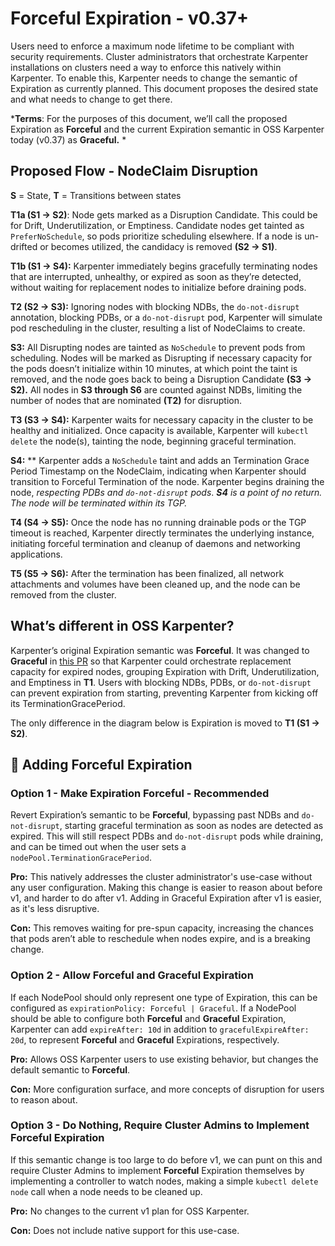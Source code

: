 # Forceful Expiration - v0.37+

Users need to enforce a maximum node lifetime to be compliant with security requirements. Cluster administrators that orchestrate Karpenter installations on clusters need a way to enforce this natively within Karpenter. 
To enable this, Karpenter needs to change the semantic of Expiration as currently planned. This document proposes the desired state and what needs to change to get there. 

***Terms**: For the purposes of this document, we’ll call the proposed Expiration as **Forceful** and the current Expiration semantic in OSS Karpenter today (v0.37) as **Graceful.** *

## Proposed Flow - NodeClaim Disruption

**S** = State, **T** = Transitions between states

[](./images/forceful-expiration.png)

**T1a (S1 → S2)**: Node gets marked as a Disruption Candidate. This could be for Drift, Underutilization, or Emptiness. Candidate nodes get tainted as `PreferNoSchedule`, so pods prioritize scheduling elsewhere. If a node is un-drifted or becomes utilized, the candidacy is removed **(S2 → S1)**. 

**T1b (S1 → S4):** Karpenter immediately begins gracefully terminating nodes that are interrupted, unhealthy, or expired as soon as they’re detected, without waiting for replacement nodes to initialize before draining pods. 

**T2 (S2 → S3):** Ignoring nodes with blocking NDBs, the `do-not-disrupt` annotation, blocking PDBs, or a `do-not-disrupt` pod, Karpenter will simulate pod rescheduling in the cluster, resulting a list of NodeClaims to create. 
 
**S3:** All Disrupting nodes are tainted as `NoSchedule` to prevent pods from scheduling. Nodes will be marked as Disrupting if necessary capacity for the pods doesn’t initialize within 10 minutes, at which point the taint is removed, and the node goes back to being a Disruption Candidate **(S3 → S2).** All nodes in **S3 through S6** are counted against NDBs, limiting the number of nodes that are nominated **(T2)** for disruption.

**T3 (S3 → S4):** Karpenter waits for necessary capacity in the cluster to be healthy and initialized. Once capacity is available, Karpenter will `kubectl delete` the node(s), tainting the node, beginning graceful termination.

**S4:** ** Karpenter adds a `NoSchedule` taint and adds an Termination Grace Period Timestamp on the NodeClaim, indicating when Karpenter should transition to Forceful Termination of the node. Karpenter begins draining the node, _respecting PDBs and `do-not-disrupt` pods_. 
***S4** is a point of no return. The node will be terminated within its TGP.* 

**T4 (S4 → S5):** Once the node has no running drainable pods or the TGP timeout is reached, Karpenter directly terminates the underlying instance, initiating forceful termination and cleanup of daemons and networking applications.

**T5 (S5 → S6):** After the termination has been finalized, all network attachments and volumes have been cleaned up, and the node can be removed from the cluster. 

## What’s different in OSS Karpenter?

Karpenter’s original Expiration semantic was **Forceful**. It was changed to **Graceful** in [this PR](https://github.com/kubernetes-sigs/karpenter/pull/59) so that Karpenter could orchestrate replacement capacity for expired nodes, grouping Expiration with Drift, Underutilization, and Emptiness in **T1**. Users with blocking NDBs, PDBs, or `do-not-disrupt` can prevent expiration from starting, preventing Karpenter from kicking off its TerminationGracePeriod. 

The only difference in the diagram below is Expiration is moved to **T1 (S1 → S2)**.

[](./images/graceful-expiration.png)

## 🔑 Adding Forceful Expiration

### Option 1 - Make Expiration Forceful - Recommended

Revert Expiration’s semantic to be **Forceful**, bypassing past NDBs and `do-not-disrupt`, starting graceful termination as soon as nodes are detected as expired. This will still respect PDBs and `do-not-disrupt` pods while draining, and can be timed out when the user sets a `nodePool.TerminationGracePeriod`.

**Pro:** This natively addresses the cluster administrator's use-case without any user configuration. Making this change is easier to reason about before v1, and harder to do after v1. Adding in Graceful Expiration after v1 is easier, as it's less disruptive. 

**Con:** This removes waiting for pre-spun capacity, increasing the chances that pods aren’t able to reschedule when nodes expire, and is a breaking change.

### Option 2 - Allow Forceful and Graceful Expiration

If each NodePool should only represent one type of Expiration, this can be configured as `expirationPolicy: Forceful | Graceful`.  If a NodePool should be able to configure both **Forceful** and **Graceful** Expiration, Karpenter can add `expireAfter: 10d` in addition to `gracefulExpireAfter: 20d`, to represent **Forceful** and **Graceful** Expirations, respectively. 

**Pro:** Allows OSS Karpenter users to use existing behavior, but changes the default semantic to **Forceful**.

**Con:** More configuration surface, and more concepts of disruption for users to reason about.

### Option 3 - Do Nothing, Require Cluster Admins to Implement Forceful Expiration

If this semantic change is too large to do before v1, we can punt on this and require Cluster Admins to implement **Forceful** Expiration themselves by implementing a controller to watch nodes, making a simple `kubectl delete node` call when a node needs to be cleaned up. 

**Pro:** No changes to the current v1 plan for OSS Karpenter.

**Con:** Does not include native support for this use-case. 
